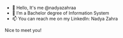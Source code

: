 - 👋 Hello, It's me @nadyazahraa
- 🌱 I’m a Bachelor degree of Information System
- 📫 You can reach me on my LinkedIn: Nadya Zahra

Nice to meet you!
